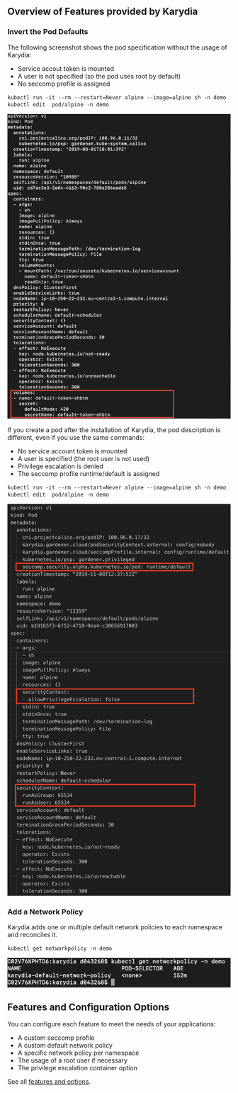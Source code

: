 ## Overview of Features provided by Karydia
### Invert the Pod Defaults
The following screenshot shows the pod specification without the usage of Karydia:
* Service accout token is mounted
* A user is not specified (so the pod uses root by default)
* No seccomp profile is assigned
```
kubectl run -it --rm --restart=Never alpine --image=alpine sh -n demo
kubectl edit  pod/alpine -n demo
```
![](../images/pod-without-karydia.png)

If you create a pod after the installation of Karydia, the pod description is different, even if you use the same commands:
* No service account token is mounted
* A user is specified (the root user is not used)
* Privilege escalation is denied
* The seccomp profile runtime/default is assigned

```
kubectl run -it --rm --restart=Never alpine --image=alpine sh -n demo
kubectl edit  pod/alpine -n demo
```
![](../images/pod-with-karydia-and-container-sec-context.png)

### Add a Network Policy
Karydia adds one or multiple default network policies to each namespace and reconciles it.
```
kubectl get networkpolicy -n demo
```
![](../images/networkpolicy.png)

## Features and Configuration Options
You can configure each feature to meet the needs of your applications:
* A custom seccomp profile
* A custom default network policy
* A specific network policy per namespace
* The usage of a root user if necessary
* The privilege escalation container option

See all [features and options](../features.md).
